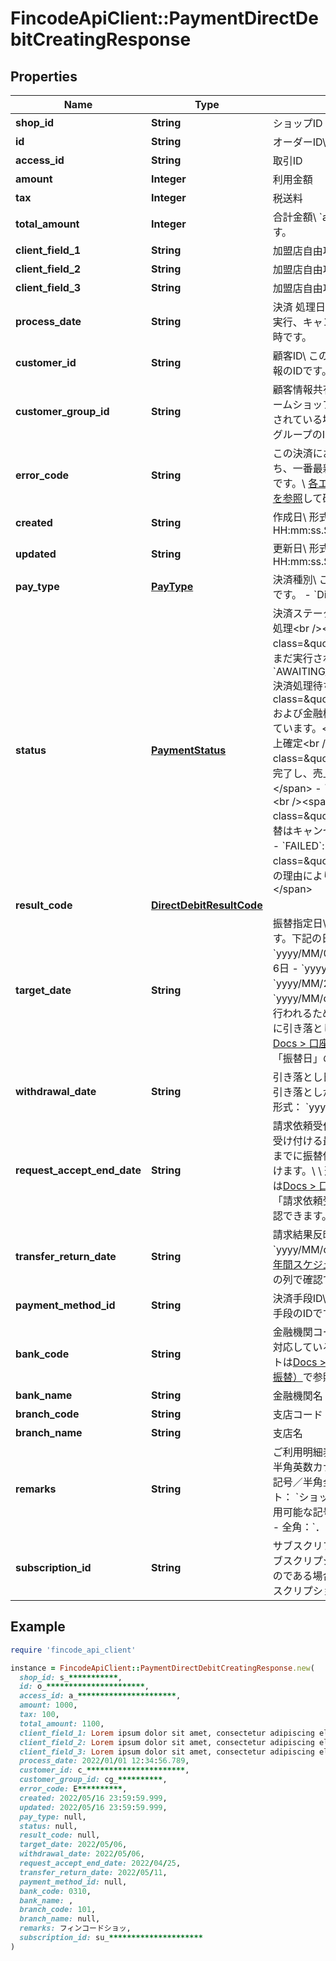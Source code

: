 # FincodeApiClient::PaymentDirectDebitCreatingResponse

## Properties

| Name | Type | Description | Notes |
| ---- | ---- | ----------- | ----- |
| **shop_id** | **String** | ショップID  | [optional] |
| **id** | **String** | オーダーID\\ 決済情報のIDです。  | [optional] |
| **access_id** | **String** | 取引ID  | [optional] |
| **amount** | **Integer** | 利用金額  | [optional] |
| **tax** | **Integer** | 税送料  | [optional] |
| **total_amount** | **Integer** | 合計金額\\ &#x60;amount&#x60;と&#x60;tax&#x60;の合計値です。  | [optional] |
| **client_field_1** | **String** | 加盟店自由項目 1  | [optional] |
| **client_field_2** | **String** | 加盟店自由項目 2  | [optional] |
| **client_field_3** | **String** | 加盟店自由項目 3  | [optional] |
| **process_date** | **String** | 決済 処理日時\\ 決済の各種処理（決済実行、キャンセルなど）が行われた日時です。  | [optional] |
| **customer_id** | **String** | 顧客ID\\ この決済の請求先となる顧客情報のIDです。  | [optional] |
| **customer_group_id** | **String** | 顧客情報共有グループID\\ プラットフォームショップにおいて顧客情報が共有されている場合、顧客が所属する共有グループのIDです。  | [optional] |
| **error_code** | **String** | この決済において発生したエラーのうち、一番最新のエラーのエラーコードです。\\ [各エラーコードの定義はこちらを参照](https://docs.fincode.jp/develop_support/error)して確認できます。  | [optional] |
| **created** | **String** | 作成日\\ 形式：&#x60;yyyy/MM/dd HH:mm:ss.SSS&#x60;  | [optional] |
| **updated** | **String** | 更新日\\ 形式：&#x60;yyyy/MM/dd HH:mm:ss.SSS&#x60;  | [optional] |
| **pay_type** | [**PayType**](PayType.md) | 決済種別\\ この決済で利用する決済手段です。  - &#x60;Directdebit&#x60;: 口座振替  | [optional] |
| **status** | [**PaymentStatus**](PaymentStatus.md) | 決済ステータス  - &#x60;UNPROCESSED&#x60;: 未処理&lt;br /&gt;&lt;span class&#x3D;\&quot;smallText\&quot;&gt;振替はまだ実行されていません。&lt;/span&gt; - &#x60;AWAITING_PAYMENT_APPROVAL&#x60;: 決済処理待ち&lt;br /&gt;&lt;span class&#x3D;\&quot;smallText\&quot;&gt;fincodeおよび金融機関による振替処理を待っています。&lt;/span&gt; - &#x60;CAPTURED&#x60;: 売上確定&lt;br /&gt;&lt;span class&#x3D;\&quot;smallText\&quot;&gt;振替が完了し、売上が確定しています。&lt;/span&gt; - &#x60;CANCELED&#x60;: キャンセル&lt;br /&gt;&lt;span class&#x3D;\&quot;smallText\&quot;&gt;この振替はキャンセルされました。&lt;/span&gt; - &#x60;FAILED&#x60;: 請求失敗&lt;br /&gt;&lt;span class&#x3D;\&quot;smallText\&quot;&gt;何らかの理由により振替に失敗しました。&lt;/span&gt;  | [optional] |
| **result_code** | [**DirectDebitResultCode**](DirectDebitResultCode.md) |  | [optional] |
| **target_date** | **String** | 振替指定日\\ 振替を行う日を指定します。下記の日付を指定できます。  - &#x60;yyyy/MM/05&#x60;: 5日 - &#x60;yyyy/MM/06&#x60;: 6日 - &#x60;yyyy/MM/23&#x60;: 23日 - &#x60;yyyy/MM/27&#x60;: 27日  形式： &#x60;yyyy/MM/dd&#x60;\\ 実際の振替は営業日に行われるため、必ずしも指定した日付に引き落としはされません。\\ 詳細は[Docs &gt; 口座振替年間スケジュール](https://docs.fincode.jp/payment/directdebit/schedule)の「振替日」の列で確認できます。  | [optional] |
| **withdrawal_date** | **String** | 引き落とし日\\ 実際に購入者の口座から引き落としが行われた実績日です。\\ \\ 形式： &#x60;yyyy/MM/dd&#x60;  | [optional] |
| **request_accept_end_date** | **String** | 請求依頼受付期間 終了日\\ 振替依頼を受け付ける最終日。この日付の23:59までに振替依頼（決済実行）を受け付けます。\\ \\ 形式： &#x60;yyyy/MM/dd&#x60;\\ 詳細は[Docs &gt; 口座振替年間スケジュール](https://docs.fincode.jp/payment/directdebit/schedule)の「請求依頼受付期間終了日」の列で確認できます。  | [optional] |
| **transfer_return_date** | **String** | 請求結果反映 予定日\\ \\ 形式： &#x60;yyyy/MM/dd&#x60;\\ 詳細は[Docs &gt; 口座振替年間スケジュール](https://docs.fincode.jp/payment/directdebit/schedule)の「振替結果返却日」の列で確認できます。  | [optional] |
| **payment_method_id** | **String** | 決済手段ID\\ この決済に使用された決済手段のIDです。  | [optional] |
| **bank_code** | **String** | 金融機関コード\\ fincodeの口座振替に対応している金融機関のコードのリストは[Docs &gt; 利用可能な金融機関（口座振替）](https://docs.fincode.jp/payment/directdebit/restriction)で参照できます。  | [optional] |
| **bank_name** | **String** | 金融機関名  | [optional] |
| **branch_code** | **String** | 支店コード  | [optional] |
| **branch_name** | **String** | 支店名  | [optional] |
| **remarks** | **String** | ご利用明細表示内容  - フォーマット：半角英数カナ／全角英数カナ／一部の記号／半角全角スペース - デフォルト： &#x60;ショップ名カナの先頭9文字&#x60;  ※ 利用可能な記号  - 半角：&#x60;.&#x60;、&#x60;(&#x60;、&#x60;)&#x60;、&#x60;–&#x60; - 全角：&#x60;．&#x60;、&#x60;（&#x60;、&#x60;）&#x60;、&#x60;ー&#x60;  | [optional] |
| **subscription_id** | **String** | サブスクリプションID\\ この決済情報がブスクリプションにより生成されたものである場合、このフィールドにサブスクリプションIDが設定されます。  | [optional] |

## Example

```ruby
require 'fincode_api_client'

instance = FincodeApiClient::PaymentDirectDebitCreatingResponse.new(
  shop_id: s_***********,
  id: o_**********************,
  access_id: a_**********************,
  amount: 1000,
  tax: 100,
  total_amount: 1100,
  client_field_1: Lorem ipsum dolor sit amet, consectetur adipiscing elit, sed do eiusmod tempor incididunt ut labore,
  client_field_2: Lorem ipsum dolor sit amet, consectetur adipiscing elit, sed do eiusmod tempor incididunt ut labore,
  client_field_3: Lorem ipsum dolor sit amet, consectetur adipiscing elit, sed do eiusmod tempor incididunt ut labore,
  process_date: 2022/01/01 12:34:56.789,
  customer_id: c_**********************,
  customer_group_id: cg_**********,
  error_code: E**********,
  created: 2022/05/16 23:59:59.999,
  updated: 2022/05/16 23:59:59.999,
  pay_type: null,
  status: null,
  result_code: null,
  target_date: 2022/05/06,
  withdrawal_date: 2022/05/06,
  request_accept_end_date: 2022/04/25,
  transfer_return_date: 2022/05/11,
  payment_method_id: null,
  bank_code: 0310,
  bank_name: ,
  branch_code: 101,
  branch_name: null,
  remarks: フィンコードショッ,
  subscription_id: su_*********************
)
```

